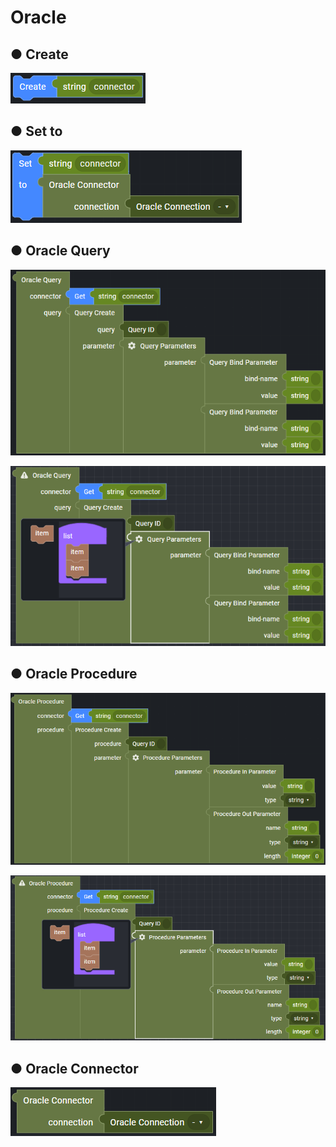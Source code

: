# Oracle

## ● Create

![](../../../.gitbook/assets/image%20%28223%29.png)

## ● Set to

![](../../../.gitbook/assets/image%20%28267%29.png)

## ● Oracle Query

![](../../../.gitbook/assets/image%20%28225%29.png)

![](../../../.gitbook/assets/image%20%28280%29.png)

## ● Oracle Procedure

![](../../../.gitbook/assets/image%20%28235%29.png)

![](../../../.gitbook/assets/image%20%28241%29.png)

## ● Oracle Connector

![](../../../.gitbook/assets/image%20%28234%29.png)

